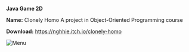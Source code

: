 **Java Game 2D**

**Name:** Clonely Homo
<space><space>A project in Object-Oriented Programming course

**Download:** https://nghhie.itch.io/clonely-homo

![Menu]()

